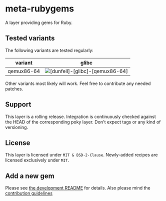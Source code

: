 # meta-rubygems

A layer providing gems for Ruby.

## Tested variants

The following variants are tested regularly:

| variant    | glibc                                                                                                                                             |
| ---------- | ------------------------------------------------------------------------------------------------------------------------------------------------- |
| qemux86-64 | ![[dunfell]-[glibc]-[qemux86-64]](https://github.com/priv-kweihmann/meta-rubygems/workflows/%5Bdunfell%5D-%5Bglibc%5D-%5Bqemux86-64%5D/badge.svg) |

Other variants most likely will work.
Feel free to contribute any needed patches.

## Support

This layer is a rolling release.
Integration is continuously checked against the HEAD of the corresponding poky layer.
Don't expect tags or any kind of versioning.

## License

This layer is licensed under `MIT & BSD-2-Clause`.
Newly-added recipes are licensed exclusively under `MIT`.

## Add a new gem

Please see [the development README](scripts/README.md) for details.
Also please mind the [contribution guidelines](CONTRIBUTING.md)

